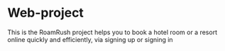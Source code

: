 # Web-project
This is the RoamRush project helps you to book a hotel room or a resort online quickly and efficiently, via signing up or signing in

